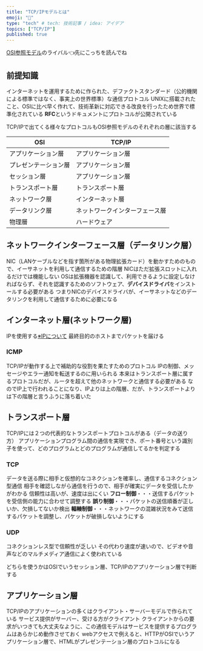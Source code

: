 ```yaml
---
title: "TCP/IPモデルとは"
emoji: "🤖"
type: "tech" # tech: 技術記事 / idea: アイデア
topics: ["TCP/IP"]
published: true
---
```

[OSI参照モデル](https://zenn.dev/minami_hiroto/articles/220306d186f5b2)のライバル👈先にこっちを読んでね
## 前提知識
インターネットを運用するために作られた、デファクトスタンダード（公的機関による標準ではなく、事実上の世界標準）な通信プロトコル
UNIXに搭載されたこと、OSIに比べ早く作れて、技術革新に対応できる改良を行ったため世界で標準化されている
**RFC**というドキュメントにプロトコルが公開されている


TCP/IPで出てくる様々なプロトコルもOSI参照モデルのそれぞれの層に該当する

| OSI | TCP/IP|
| ---- | ---- |
| アプリケーション層 | アプリケーション層 |
| プレゼンテーション層 | アプリケーション層 |
| セッション層 | アプリケーション層 |
| トランスポート層 | トランスポート層 |
| ネットワーク層 | インターネット層 |
| データリンク層 | ネットワークインターフェース層 |
| 物理層 | ハードウェア |

## ネットワークインターフェース層（データリンク層）
NIC（LANケーブルなどを指す箇所がある物理拡張カード）を動かすためのもので、イーサネットを利用して通信するための階層
NICはただ拡張スロットに入れるだけでは機能しない
OSは拡張機器を認識して、利用できるように設定しなければならず、それを認識するためのソフトウェア、**デバイスドライバ**をインストールする必要がある
つまりNICのデバイスドライバが、イーサネットなどのデータリンクを利用して通信するために必要になる

## インターネット層(ネットワーク層)
IPを使用する[※IPについて](https://zenn.dev/minami_hiroto/articles/6b22d054762b60)
最終目的のホストまでパケットを届ける

### ICMP
TCP/IPが動作する上で補助的な役割を果たすためのプロトコル
IPの制御、メッセージやエラー通知を転送するのに用いられる
本来はトランスポート層に属するプロトコルだが、ルータを超えて他のネットワークと通信する必要がある
なのでIP上で行われることになり、IPよりは上の階層、だが、トランスポートよりは下の階層と言うふうに落ち着いた

## トランスポート層
TCP/IPには２つの代表的なトランスポートプロトコルがある（データの送り方）
アプリケーションプログラム間の通信を実現でき、ポート番号という識別子を使って、どのプログラムとどのプログラムが通信してるかを判定する
### TCP
データを送る際に相手と仮想的なコネクションを確率し、通信するコネクション型通信
相手を確認しながら通信を行うので、相手が確実にデータを受信したかがわかる
信頼性は高いが、速度は出にくい
**フロー制御**・・・送信するパケットを受信側の能力に合わせて調整する
**誤り制御**・・・パケットの送信順番が正しいか、欠損してないか検出
**輻輳制御**・・・ネットワークの混雑状況をみて送信するパケットを調整し、パケットが破損しないようにする
### UDP
コネクションレス型で信頼性が乏しい
その代わり速度が速いので、ビデオや音声などのマルチメディア通信によく使われている

どちらを使うかはOSIでいうセッション層、TCP/IPのアプリケーション層で判断する

## アプリケーション層
TCP/IPのアプリケーションの多くはクライアント・サーバーモデルで作られている
サービス提供がサーバー、受ける方がクライアント
クライアントからの要求がいつきても大丈夫なように、この通信モデルはサービスを提供するプログラムはあらかじめ動作させておく
webアクセスで例えると、HTTPがOSIでいうアプリケーション層で、HTMLがプレゼンテーション層のプロトコルになる
